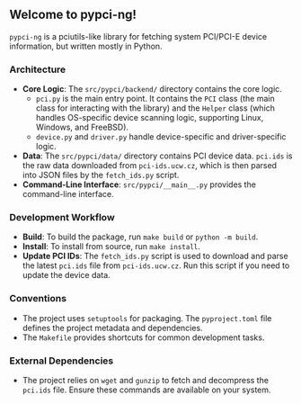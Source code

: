 ## Welcome to pypci-ng!

`pypci-ng` is a pciutils-like library for fetching system PCI/PCI-E device information, but written mostly in Python.

### Architecture

- **Core Logic**: The `src/pypci/backend/` directory contains the core logic.
    - `pci.py` is the main entry point. It contains the `PCI` class (the main class for interacting with the library) and the `Helper` class (which handles OS-specific device scanning logic, supporting Linux, Windows, and FreeBSD).
    - `device.py` and `driver.py` handle device-specific and driver-specific logic.
- **Data**: The `src/pypci/data/` directory contains PCI device data. `pci.ids` is the raw data downloaded from `pci-ids.ucw.cz`, which is then parsed into JSON files by the `fetch_ids.py` script.
- **Command-Line Interface**: `src/pypci/__main__.py` provides the command-line interface.

### Development Workflow

- **Build**: To build the package, run `make build` or `python -m build`.
- **Install**: To install from source, run `make install`.
- **Update PCI IDs**: The `fetch_ids.py` script is used to download and parse the latest `pci.ids` file from `pci-ids.ucw.cz`. Run this script if you need to update the device data.

### Conventions

- The project uses `setuptools` for packaging. The `pyproject.toml` file defines the project metadata and dependencies.
- The `Makefile` provides shortcuts for common development tasks.

### External Dependencies

- The project relies on `wget` and `gunzip` to fetch and decompress the `pci.ids` file. Ensure these commands are available on your system.
